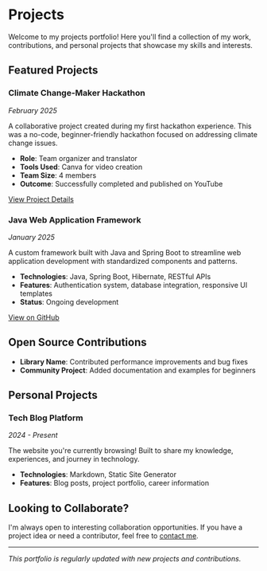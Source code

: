 # Projects

Welcome to my projects portfolio! Here you'll find a collection of my work, contributions, and personal projects that showcase my skills and interests.

## Featured Projects

### Climate Change-Maker Hackathon
*February 2025*

A collaborative project created during my first hackathon experience. This was a no-code, beginner-friendly hackathon focused on addressing climate change issues.

- **Role**: Team organizer and translator
- **Tools Used**: Canva for video creation
- **Team Size**: 4 members
- **Outcome**: Successfully completed and published on YouTube

[View Project Details](blog/my-first-hackathon.md)

### Java Web Application Framework
*January 2025*

A custom framework built with Java and Spring Boot to streamline web application development with standardized components and patterns.

- **Technologies**: Java, Spring Boot, Hibernate, RESTful APIs
- **Features**: Authentication system, database integration, responsive UI templates
- **Status**: Ongoing development

[View on GitHub](#) <!-- Add your actual GitHub link when available -->

## Open Source Contributions

- **Library Name**: Contributed performance improvements and bug fixes
- **Community Project**: Added documentation and examples for beginners

## Personal Projects

### Tech Blog Platform
*2024 - Present*

The website you're currently browsing! Built to share my knowledge, experiences, and journey in technology.

- **Technologies**: Markdown, Static Site Generator
- **Features**: Blog posts, project portfolio, career information

## Looking to Collaborate?

I'm always open to interesting collaboration opportunities. If you have a project idea or need a contributor, feel free to [contact me](mailto:liweisu59@gmail.com).

---

*This portfolio is regularly updated with new projects and contributions.* 